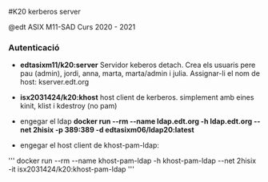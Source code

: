#K20 kerberos server

@edt ASIX M11-SAD Curs 2020 - 2021

### Autenticació

 * **edtasixm11/k20:server** Servidor keberos detach. Crea els usuaris pere pau (admin), jordi, anna, marta, marta/admin i julia. Assignar-li el nom de host: kserver.edt.org

* **isx2031424/k20:khost** host client de kerberos. simplement amb eines kinit, klist i kdestroy (no pam)

* engegar el ldap **docker run --rm --name ldap.edt.org -h ldap.edt.org --net 2hisix -p 389:389 -d edtasixm06/ldap20:latest**

* engegar el host client de khost-pam-ldap:

'''
docker run --rm --name khost-pam-ldap -h khost-pam-ldap --net 2hisix -it isx2031424/k20:khost-pam-ldap
'''
